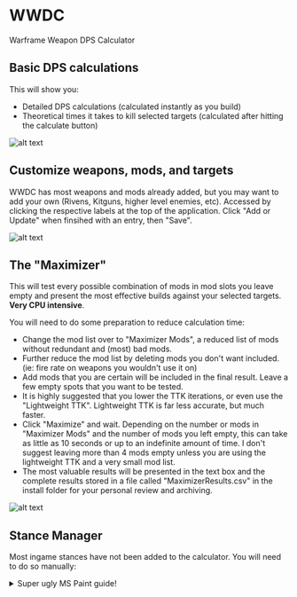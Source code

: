 # WWDC
Warframe Weapon DPS Calculator

## Basic DPS calculations
This will show you:
* Detailed DPS calculations (calculated instantly as you build)
* Theoretical times it takes to kill selected targets (calculated after hitting the calculate button)

![alt text](https://i.imgur.com/P8H2SPY.png)

## Customize weapons, mods, and targets
WWDC has most weapons and mods already added, but you may want to add your own (Rivens, Kitguns, higher level enemies, etc).
Accessed by clicking the respective labels at the top of the application. Click "Add or Update" when finsihed with an entry, then "Save".

![alt text](https://i.imgur.com/852oR7o.png)

## The "Maximizer"
This will test every possible combination of mods in mod slots you leave empty and present the most effective builds against your selected targets. **Very CPU intensive**.

You will need to do some preparation to reduce calculation time:
* Change the mod list over to "Maximizer Mods", a reduced list of mods without redundant and (most) bad mods.
* Further reduce the mod list by deleting mods you don't want included. (ie: fire rate on weapons you wouldn't use it on)
* Add mods that you are certain will be included in the final result. Leave a few empty spots that you want to be tested.
* It is highly suggested that you lower the TTK iterations, or even use the "Lightweight TTK". Lightweight TTK is far less accurate, but much faster.
* Click "Maximize" and wait. Depending on the number or mods in "Maximizer Mods" and the number of mods you left empty, this can take as little as 10 seconds or up to an indefinite amount of time. I don't suggest leaving more than 4 mods empty unless you are using the lightweight TTK and a very small mod list.
* The most valuable results will be presented in the text box and the complete results stored in a file called "MaximizerResults.csv" in the install folder for your personal review and archiving.

![alt text](https://i.imgur.com/kPPC8RJ.png)

## Stance Manager
Most ingame stances have not been added to the calculator. You will need to do so manually:
<details>
  <summary>Super ugly MS Paint guide!</summary>
![alt text](https://i.imgur.com/rS86fhq.png)
</details>
